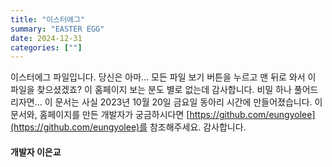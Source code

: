 ```yaml
---
title: "이스터에그"
summary: "EASTER EGG"
date: 2024-12-31
categories: [""]
---
```


이스터에그 파일입니다.
당신은 아마... 모든 파일 보기 버튼을 누르고 맨 뒤로 와서 이 파일을 찾으셨겠죠?
이 홈페이지 보는 분도 별로 없는데 감사합니다.
비밀 하나 풀어드리자면... 이 문서는 사실 2023년 10월 20일 금요일 동아리 시간에 만들어졌습니다.
이 문서와, 홈페이지를 만든 개발자가 궁금하시다면 [https://github.com/eungyolee](https://github.com/eungyolee)를 참조해주세요.
감사합니다.

#### 개발자 이은교
